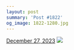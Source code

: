 ```yaml
---
layout: post
summary: 'Post #1822'
og_image: 1822-1280.jpg
---
```


<p>
  <time>
    <a href="/1822">December 27, 2023</a>
  </time>
  <a href="/1822">
    <img src="{{ site.assets_url }}/1822-640.jpg" srcset="{{ site.assets_url }}/1822-320.jpg 320w, {{ site.assets_url }}/1822-640.jpg 640w, {{ site.assets_url }}/1822-960.jpg 960w, {{ site.assets_url }}/1822-1280.jpg 1280w" sizes="(min-width: 700px) 50vw, calc(100vw - 2rem)" />
  </a>
</p>
